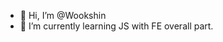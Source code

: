 - 👋 Hi, I’m @Wookshin
- 🌱 I’m currently learning JS with FE overall part. 

<!---
Wookshin/Wookshin is a ✨ special ✨ repository because its `README.md` (this file) appears on your GitHub profile.
You can click the Preview link to take a look at your changes.
--->
